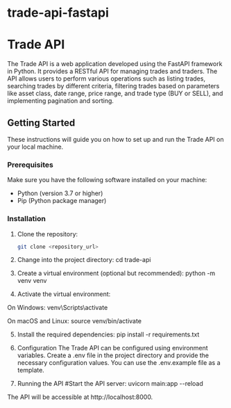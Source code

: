 # trade-api-fastapi
# Trade API

The Trade API is a web application developed using the FastAPI framework in Python. It provides a RESTful API for managing trades and traders. The API allows users to perform various operations such as listing trades, searching trades by different criteria, filtering trades based on parameters like asset class, date range, price range, and trade type (BUY or SELL), and implementing pagination and sorting.

## Getting Started

These instructions will guide you on how to set up and run the Trade API on your local machine.

### Prerequisites

Make sure you have the following software installed on your machine:

- Python (version 3.7 or higher)
- Pip (Python package manager)

### Installation

1. Clone the repository:

   ```bash
   git clone <repository_url>
2. Change into the project directory:
cd trade-api

3. Create a virtual environment (optional but recommended):
python -m venv venv

4. Activate the virtual environment:

On Windows:
venv\Scripts\activate

On macOS and Linux:
source venv/bin/activate

5. Install the required dependencies:
pip install -r requirements.txt

6. Configuration
The Trade API can be configured using environment variables. Create a .env file in the project directory and provide the necessary configuration values. You can use the .env.example file as a template.

7. Running the API
#Start the API server:
uvicorn main:app --reload

The API will be accessible at http://localhost:8000.
